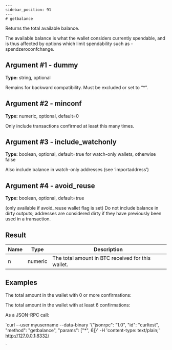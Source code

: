 
    ---
    sidebar_position: 91
    ---
    # getbalance

Returns the total available balance.

The available balance is what the wallet considers currently spendable, and is thus affected by options which limit spendability such as -spendzeroconfchange.

## Argument #1 - dummy

**Type:** string, optional

Remains for backward compatibility. Must be excluded or set to “\*”.

## Argument #2 - minconf

**Type:** numeric, optional, default=0

Only include transactions confirmed at least this many times.

## Argument #3 - include\_watchonly

**Type:** boolean, optional, default=true for watch-only wallets, otherwise false

Also include balance in watch-only addresses (see ‘importaddress’)

## Argument #4 - avoid\_reuse

**Type:** boolean, optional, default=true

(only available if avoid\_reuse wallet flag is set) Do not include balance in dirty outputs; addresses are considered dirty if they have previously been used in a transaction.

## Result

| Name | Type    | Description                                       |
| ---- | ------- | ------------------------------------------------- |
| n    | numeric | The total amount in BTC received for this wallet. |

## Examples

The total amount in the wallet with 0 or more confirmations:

The total amount in the wallet with at least 6 confirmations:

As a JSON-RPC call:

`curl --user myusername --data-binary '{"jsonrpc": "1.0", "id": "curltest", "method": "getbalance", "params": ["*", 6]}' -H 'content-type: text/plain;' http://127.0.0.1:8332/

`